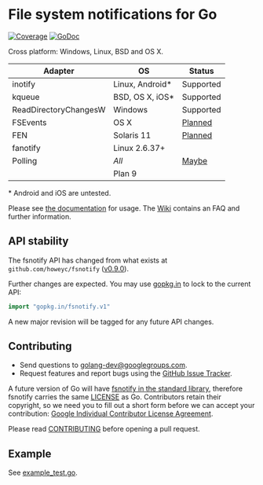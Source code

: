 # File system notifications for Go

[![Coverage](http://gocover.io/_badge/github.com/go-fsnotify/fsnotify)](http://gocover.io/github.com/go-fsnotify/fsnotify) [![GoDoc](https://godoc.org/github.com/go-fsnotify/fsnotify?status.svg)](https://godoc.org/github.com/go-fsnotify/fsnotify)

Cross platform: Windows, Linux, BSD and OS X.

|Adapter   |OS        |Status    |
|----------|----------|----------|
|inotify   |Linux, Android\*|Supported|
|kqueue    |BSD, OS X, iOS\*|Supported|
|ReadDirectoryChangesW|Windows|Supported|
|FSEvents  |OS X          |[Planned](https://github.com/go-fsnotify/fsnotify/issues/11)|
|FEN       |Solaris 11    |[Planned](https://github.com/go-fsnotify/fsnotify/issues/12)|
|fanotify  |Linux 2.6.37+ | |
|Polling   |*All*         |[Maybe](https://github.com/go-fsnotify/fsnotify/issues/9)|
|          |Plan 9        | |

\* Android and iOS are untested.

Please see [the documentation](http://godoc.org/github.com/go-fsnotify/fsnotify) for usage. The [Wiki](https://github.com/go-fsnotify/fsnotify/wiki) contains an FAQ and further information.

## API stability

The fsnotify API has changed from what exists at `github.com/howeyc/fsnotify` ([v0.9.0](https://github.com/go-fsnotify/fsnotify/blob/master/CHANGELOG.md#v090--2014-01-17)).

Further changes are expected. You may use [gopkg.in](https://gopkg.in/fsnotify.v1) to lock to the current API: 

```go
import "gopkg.in/fsnotify.v1"
```

A new major revision will be tagged for any future API changes.

## Contributing

* Send questions to [golang-dev@googlegroups.com](mailto:golang-dev@googlegroups.com). 
* Request features and report bugs using the [GitHub Issue Tracker](https://github.com/go-fsnotify/fsnotify/issues).

A future version of Go will have [fsnotify in the standard library](https://code.google.com/p/go/issues/detail?id=4068), therefore fsnotify carries the same [LICENSE](https://github.com/go-fsnotify/fsnotify/blob/master/LICENSE) as Go. Contributors retain their copyright, so we need you to fill out a short form before we can accept your contribution: [Google Individual Contributor License Agreement](https://developers.google.com/open-source/cla/individual).

Please read [CONTRIBUTING](https://github.com/go-fsnotify/fsnotify/blob/master/CONTRIBUTING.md) before opening a pull request.

## Example

See [example_test.go](https://github.com/go-fsnotify/fsnotify/blob/master/example_test.go).
